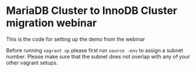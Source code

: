 # MariaDB Cluster to InnoDB Cluster migration webinar
This is the code for setting up the demo from the webinar

Before running `vagrant up` please first run `source .env` to assign a subnet number.
Please make sure that the subnet does not overlap with any of your other vagrant setups.
